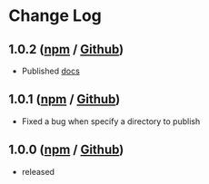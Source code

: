 # Change Log

## 1.0.2 ([npm](https://www.npmjs.com/package/lite-web-server/v/1.0.2) / [Github](https://github.com/chasyumen/lite-web-server/releases/tag/1.0.2))

- Published [docs](https://lite-web-server.js.org/)

## 1.0.1 ([npm](https://www.npmjs.com/package/lite-web-server/v/1.0.1) / [Github](https://github.com/chasyumen/lite-web-server/releases/tag/1.0.1))

- Fixed a bug when specify a directory to publish

## 1.0.0 ([npm](https://www.npmjs.com/package/lite-web-server/v/1.0.0) / [Github](https://github.com/chasyumen/lite-web-server/releases/tag/1.0.0))

- released
